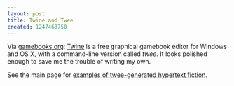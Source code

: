 ```yaml
---
layout: post
title: Twine and Twee
created: 1247463750
---
```

Via [gamebooks.org](http://www.gamebooks.org/show_links.php?type=gamebooks):  [Twine](http://gimcrackd.com/etc/src/) is a free graphical gamebook editor for Windows and OS X, with a command-line version called *twee*.  It looks polished enough to save me the trouble of writing my own.

See the main page for [examples of twee-generated hypertext fiction](http://gimcrackd.com/).

